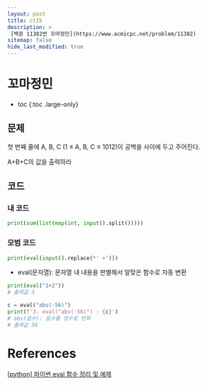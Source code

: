 ```yaml
---
layout: post
title: ct15
description: >
 [백준 11382번 꼬마정민](https://www.acmicpc.net/problem/11382)
sitemap: false
hide_last_modified: true
---
```

# 꼬마정민

* toc
{:toc .large-only}

## 문제

첫 번째 줄에 A, B, C (1 ≤ A, B, C ≤ 1012)이 공백을 사이에 두고 주어진다.

A+B+C의 값을 출력하라

## 코드

### 내 코드

```python
print(sum(list(map(int, input().split()))))
```

### 모범 코드

```python
print(eval(input().replace(*' +')))
```
- eval(문자열): 문자열 내 내용을 판별해서 알맞은 함수로 자동 변환

```python
print(eval("1+2")) 
# 출력값 3

c = eval("abs(-56)")
print(f'3. eval("abs(-56)") : {c}')
# abs(음수): 음수를 정수로 반화
# 출력값 56
```

# References

[[python] 파이썬 eval 함수 정리 및 예제](https://blockdmask.tistory.com/437)